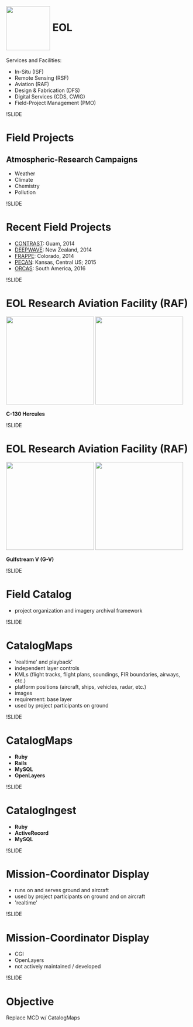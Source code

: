<!-- # NCAR Earth Observing Laboratory (EOL) -->

# <img src='images/eollogo_transparent.png' height=120px style='vertical-align:middle;'/> EOL

Services and Facilities:

- In-Situ (ISF)
- Remote Sensing (RSF)
- Aviation (RAF)
- Design & Fabrication (DFS)
- Digital Services (CDS, CWIG)
- Field-Project Management (PMO)

!SLIDE
# Field Projects

## Atmospheric-Research Campaigns

- Weather
- Climate
- Chemistry
- Pollution

!SLIDE
# Recent Field Projects

- [CONTRAST](https://www.eol.ucar.edu/field_projects/contrast): Guam, 2014
- [DEEPWAVE](https://www.eol.ucar.edu/field_projects/deepwave): New Zealand, 2014
- [FRAPPE](https://www.eol.ucar.edu/field_projects/frappe): Colorado, 2014
- [PECAN](https://www.eol.ucar.edu/field_projects/pecan): Kansas, Central US; 2015
- [ORCAS](https://www.eol.ucar.edu/field_projects/pecan): South America, 2016

!SLIDE
# EOL Research Aviation Facility (RAF)

<img src='images/hercules-front.jpg' height='240px' />
<img src='images/c130.jpg' height='240px' />

**C-130 Hercules**

!SLIDE
# EOL Research Aviation Facility (RAF)

<img src='images/gv-front-edit.jpg' height='240' />
<img src='images/gv.jpg' height='240' />

**Gulfstream V (G-V)**

!SLIDE
# Field Catalog

- project organization and imagery archival framework
<!-- - screenshot -->
  <!-- - `images/catalog-orcas-home.png` -->
<!-- - pictures of products: satellite, research, model -->
  <!-- - `images/products/` -->

!SLIDE

# CatalogMaps
<!-- capabilities / about -->
  <!-- - screenshot -->
- 'realtime' and playback'
- independent layer controls
- KMLs (flight tracks, flight plans, soundings, FIR boundaries, airways, etc.)
- platform positions (aircraft, ships, vehicles, radar, etc.)
- images
- requirement: base layer
- used by project participants on ground

!SLIDE

# CatalogMaps
<!-- technologies -->

- **Ruby**
- **Rails**
- **MySQL**
- **OpenLayers**

!SLIDE
# CatalogIngest

- **Ruby**
- **ActiveRecord**
- **MySQL**

!SLIDE
# Mission-Coordinator Display

- runs on and serves ground and aircraft
- used by project participants on ground and on aircraft
- 'realtime'
<!-- - screenshot -->

!SLIDE

# Mission-Coordinator Display

- CGI
- OpenLayers
- not actively maintained / developed

!SLIDE
# Objective

Replace MCD w/ CatalogMaps
